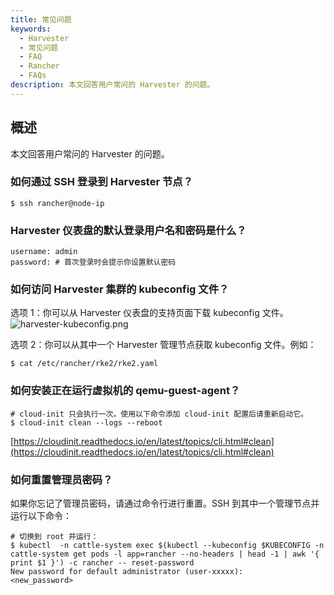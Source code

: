 ```yaml
---
title: 常见问题
keywords:
  - Harvester
  - 常见问题
  - FAQ
  - Rancher
  - FAQs
description: 本文回答用户常问的 Harvester 的问题。
---
```


## 概述

本文回答用户常问的 Harvester 的问题。

### 如何通过 SSH 登录到 Harvester 节点？

```shell
$ ssh rancher@node-ip
```

### Harvester 仪表盘的默认登录用户名和密码是什么？

```shell
username: admin
password: # 首次登录时会提示你设置默认密码
```

### 如何访问 Harvester 集群的 kubeconfig 文件？

选项 1：你可以从 Harvester 仪表盘的支持页面下载 kubeconfig 文件。
![harvester-kubeconfig.png](./assets/harvester-kubeconfig.png)

选项 2：你可以从其中一个 Harvester 管理节点获取 kubeconfig 文件。例如：

```shell
$ cat /etc/rancher/rke2/rke2.yaml
```

### 如何安装正在运行虚拟机的 qemu-guest-agent？

```shell
# cloud-init 只会执行一次。使用以下命令添加 cloud-init 配置后请重新启动它。
$ cloud-init clean --logs --reboot
```

[https://cloudinit.readthedocs.io/en/latest/topics/cli.html#clean](https://cloudinit.readthedocs.io/en/latest/topics/cli.html#clean)

### 如何重置管理员密码？

如果你忘记了管理员密码，请通过命令行进行重置。SSH 到其中一个管理节点并运行以下命令：

```shell
# 切换到 root 并运行：
$ kubectl  -n cattle-system exec $(kubectl --kubeconfig $KUBECONFIG -n cattle-system get pods -l app=rancher --no-headers | head -1 | awk '{ print $1 }') -c rancher -- reset-password
New password for default administrator (user-xxxxx):
<new_password>
```

